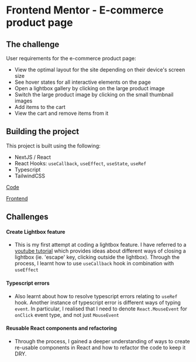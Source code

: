 # Frontend Mentor - E-commerce product page
## The challenge

User requirements for the e-commerce product page:

- View the optimal layout for the site depending on their device's screen size
- See hover states for all interactive elements on the page
- Open a lightbox gallery by clicking on the large product image
- Switch the large product image by clicking on the small thumbnail images
- Add items to the cart
- View the cart and remove items from it
## Building the project

This project is built using the following:
* NextJS / React
* React Hooks: ``useCallback``, ``useEffect``, ``useState``, ``useRef``
* Typescript
* TailwindCSS

[Code](https://github.com/francisldn/fm-e-commerce/)

[Frontend](https://fm-e-commerce.vercel.app/)

## Challenges
#### Create Lightbox feature
* This is my first attempt at coding a lightbox feature. I have referred to a [youtube tutorial](https://www.youtube.com/watch?v=d3aI1Dt0Z50) which provides ideas about different ways of closing a lightbox (ie. 'escape' key, clicking outside the lightbox). Through the process, I learnt how to use ``useCallback`` hook in combination with ``useEffect``
#### Typescript errors
* Also learnt about how to resolve typescript errors relating to ``useRef`` hook. Another instance of typescript error is different ways of typing ``event``. In particular, I realised that I need to denote ``React.MouseEvent`` for ``onClick`` event type, and not just ``MouseEvent``
#### Reusable React components and refactoring
* Through the process, I gained a deeper understanding of ways to create re-usable components in React and how to refactor the code to keep it DRY. 